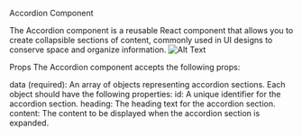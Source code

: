 Accordion Component

The Accordion component is a reusable React component that allows you to create collapsible sections of content, commonly used in UI designs to conserve space and organize information.
![Alt Text]("https://github.com/PragatiiGupta/Mini-Projects/blob/main/Accordion/Screenshot.png")

Props
The Accordion component accepts the following props:

data (required): An array of objects representing accordion sections. Each object should have the following properties:
id: A unique identifier for the accordion section.
heading: The heading text for the accordion section.
content: The content to be displayed when the accordion section is expanded.
